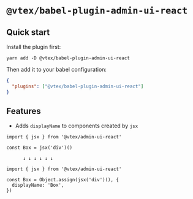# `@vtex/babel-plugin-admin-ui-react`

## Quick start

Install the plugin first:

```shell
yarn add -D @vtex/babel-plugin-admin-ui-react
```

Then add it to your babel configuration:

```json
{
  "plugins": ["@vtex/babel-plugin-admin-ui-react"]
}
```

## Features

- Adds `displayName` to components created by `jsx`

```tsx
import { jsx } from '@vtex/admin-ui-react'

const Box = jsx('div')()

      ↓ ↓ ↓ ↓ ↓ ↓

import { jsx } from '@vtex/admin-ui-react'

const Box = Object.assign(jsx('div')(), {
  displayName: 'Box',
})
```
